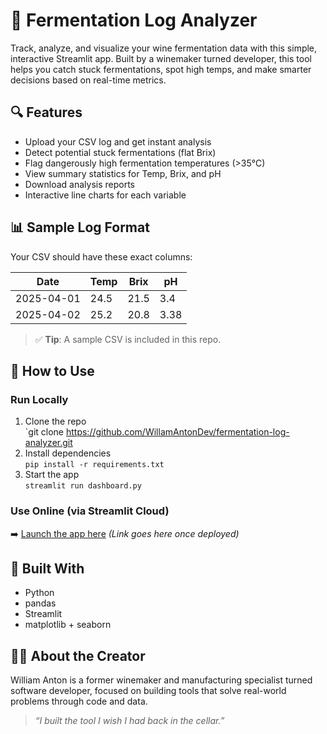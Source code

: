 # 🍇 Fermentation Log Analyzer

Track, analyze, and visualize your wine fermentation data with this simple, interactive Streamlit app. Built by a winemaker turned developer, this tool helps you catch stuck fermentations, spot high temps, and make smarter decisions based on real-time metrics.

## 🔍 Features

- Upload your CSV log and get instant analysis
- Detect potential stuck fermentations (flat Brix)
- Flag dangerously high fermentation temperatures (>35°C)
- View summary statistics for Temp, Brix, and pH
- Download analysis reports
- Interactive line charts for each variable

## 📊 Sample Log Format

Your CSV should have these exact columns:

| Date       | Temp | Brix | pH  |
|------------|------|------|-----|
| 2025-04-01 | 24.5 | 21.5 | 3.4 |
| 2025-04-02 | 25.2 | 20.8 | 3.38 |

> ✅ **Tip**: A sample CSV is included in this repo.

## 🚀 How to Use

### Run Locally

1. Clone the repo  
   `git clone https://github.com/WillamAntonDev/fermentation-log-analyzer.git
2. Install dependencies  
   `pip install -r requirements.txt`
3. Start the app  
   `streamlit run dashboard.py`

### Use Online (via Streamlit Cloud)

➡️ [Launch the app here](https://fermentation-app.streamlit.app) *(Link goes here once deployed)*

## 🧠 Built With

- Python
- pandas
- Streamlit
- matplotlib + seaborn

## 🧑‍💻 About the Creator

William Anton is a former winemaker and manufacturing specialist turned software developer, focused on building tools that solve real-world problems through code and data.

> *“I built the tool I wish I had back in the cellar.”*

